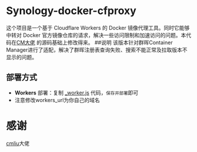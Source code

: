 # Synology-docker-cfproxy
这个项目是一个基于 Cloudflare Workers 的 Docker 镜像代理工具。同时它能够中转对 Docker 官方镜像仓库的请求，解决一些访问限制和加速访问的问题。本代码在[CM大佬](https://github.com/cmliu/CF-Workers-docker.io/blob/main/_worker.js) 的源码基础上修改得来。
##说明
该版本针对群晖Container Manager进行了适配，解决了群晖注册表查询失败、搜索不能正常及拉取版本不显示的问题。
## 部署方式

- **Workers** 部署：复制 [_worker.js](https://github.com/F2xuan/Synology-docker-cfproxy/blob/main/_worker.js) 代码，`保存并部署`即可
- 注意修改workers_url为你自己的域名
# 感谢
[cmliu](https://github.com/cmliu/CF-Workers-docker.io)大佬
